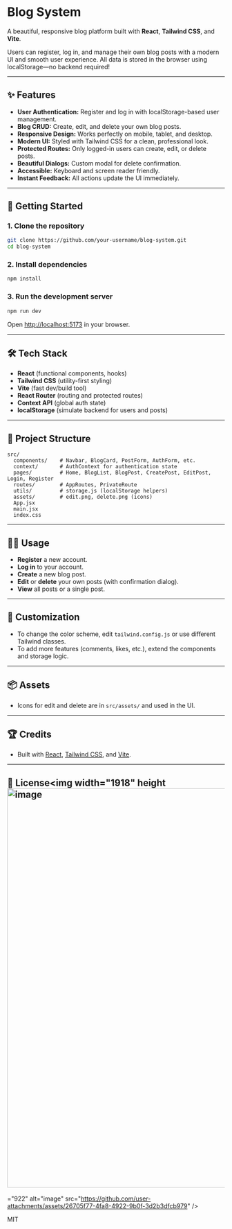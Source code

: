 # Blog System

A beautiful, responsive blog platform built with **React**, **Tailwind CSS**, and **Vite**.

Users can register, log in, and manage their own blog posts with a modern UI and smooth user experience. All data is stored in the browser using localStorage—no backend required!

---

## ✨ Features

- **User Authentication:** Register and log in with localStorage-based user management.
- **Blog CRUD:** Create, edit, and delete your own blog posts.
- **Responsive Design:** Works perfectly on mobile, tablet, and desktop.
- **Modern UI:** Styled with Tailwind CSS for a clean, professional look.
- **Protected Routes:** Only logged-in users can create, edit, or delete posts.
- **Beautiful Dialogs:** Custom modal for delete confirmation.
- **Accessible:** Keyboard and screen reader friendly.
- **Instant Feedback:** All actions update the UI immediately.

---

## 🚀 Getting Started

### 1. **Clone the repository**
```bash
git clone https://github.com/your-username/blog-system.git
cd blog-system
```

### 2. **Install dependencies**
```bash
npm install
```

### 3. **Run the development server**
```bash
npm run dev
```
Open [http://localhost:5173](http://localhost:5173) in your browser.

---

## 🛠️ Tech Stack

- **React** (functional components, hooks)
- **Tailwind CSS** (utility-first styling)
- **Vite** (fast dev/build tool)
- **React Router** (routing and protected routes)
- **Context API** (global auth state)
- **localStorage** (simulate backend for users and posts)

---

## 📁 Project Structure

```
src/
  components/    # Navbar, BlogCard, PostForm, AuthForm, etc.
  context/       # AuthContext for authentication state
  pages/         # Home, BlogList, BlogPost, CreatePost, EditPost, Login, Register
  routes/        # AppRoutes, PrivateRoute
  utils/         # storage.js (localStorage helpers)
  assets/        # edit.png, delete.png (icons)
  App.jsx
  main.jsx
  index.css
```

---

## 🧑‍💻 Usage

- **Register** a new account.
- **Log in** to your account.
- **Create** a new blog post.
- **Edit** or **delete** your own posts (with confirmation dialog).
- **View** all posts or a single post.

---

## 📝 Customization

- To change the color scheme, edit `tailwind.config.js` or use different Tailwind classes.
- To add more features (comments, likes, etc.), extend the components and storage logic.

---

## 📦 Assets

- Icons for edit and delete are in `src/assets/` and used in the UI.

---

## 🏆 Credits

- Built with [React](https://reactjs.org/), [Tailwind CSS](https://tailwindcss.com/), and [Vite](https://vitejs.dev/).

---

## 📄 License<img width="1918" height<img width="1918" height="922" alt="image" src="https://github.com/user-attachments/assets/70ce020f-9af9-480b-855c-34b9c0ab2a1d" />
="922" alt="image" src="https://github.com/user-attachments/assets/26705f77-4fa8-4922-9b0f-3d2b3dfcb979" />


MIT
